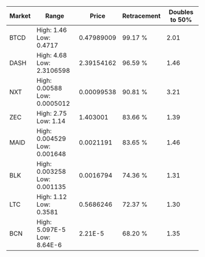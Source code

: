 | Market | Range | Price| Retracement | Doubles to 50% |
| --- | --- | --- | --- | --- |
| BTCD | High: 1.46<br />Low: 0.4717 | 0.47989009 | 99.17 % | 2.01 |
| DASH | High: 4.68<br />Low: 2.3106598 | 2.39154162 | 96.59 % | 1.46 |
| NXT | High: 0.00588<br />Low: 0.0005012 | 0.00099538 | 90.81 % | 3.21 |
| ZEC | High: 2.75<br />Low: 1.14 | 1.403001 | 83.66 % | 1.39 |
| MAID | High: 0.004529<br />Low: 0.001648 | 0.0021191 | 83.65 % | 1.46 |
| BLK | High: 0.003258<br />Low: 0.001135 | 0.0016794 | 74.36 % | 1.31 |
| LTC | High: 1.12<br />Low: 0.3581 | 0.5686246 | 72.37 % | 1.30 |
| BCN | High: 5.097E-5<br />Low: 8.64E-6 | 2.21E-5 | 68.20 % | 1.35 |
